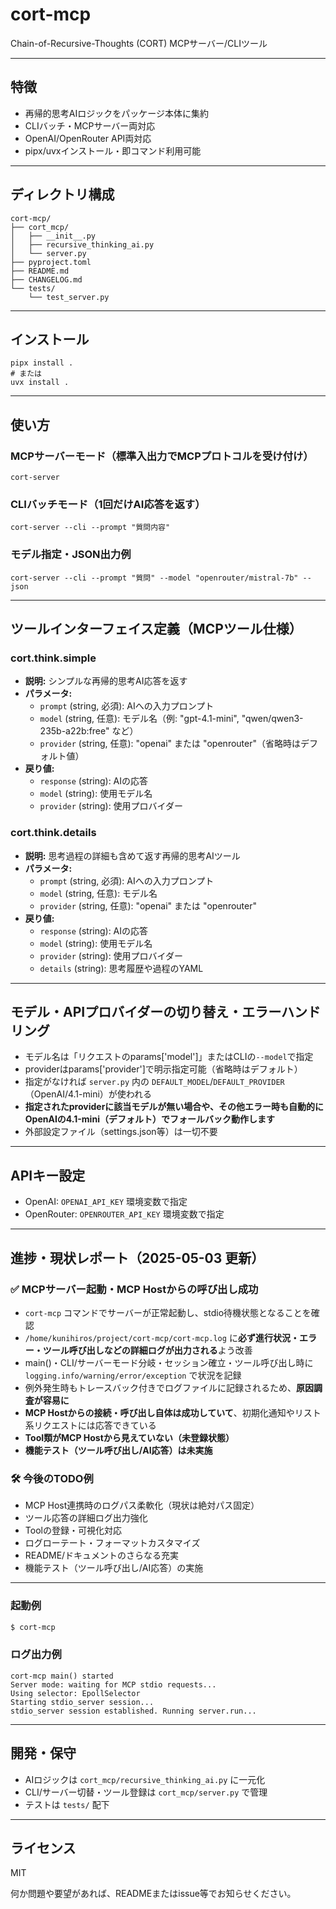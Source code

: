 # cort-mcp

Chain-of-Recursive-Thoughts (CORT) MCPサーバー/CLIツール

---

## 特徴
- 再帰的思考AIロジックをパッケージ本体に集約
- CLIバッチ・MCPサーバー両対応
- OpenAI/OpenRouter API両対応
- pipx/uvxインストール・即コマンド利用可能

---

## ディレクトリ構成

```
cort-mcp/
├── cort_mcp/
│   ├── __init__.py
│   ├── recursive_thinking_ai.py
│   └── server.py
├── pyproject.toml
├── README.md
├── CHANGELOG.md
└── tests/
    └── test_server.py
```

---

## インストール

```
pipx install .
# または
uvx install .
```

---

## 使い方

### MCPサーバーモード（標準入出力でMCPプロトコルを受け付け）
```
cort-server
```

### CLIバッチモード（1回だけAI応答を返す）
```
cort-server --cli --prompt "質問内容"
```

### モデル指定・JSON出力例
```
cort-server --cli --prompt "質問" --model "openrouter/mistral-7b" --json
```

---

## ツールインターフェイス定義（MCPツール仕様）

### cort.think.simple
- **説明:** シンプルな再帰的思考AI応答を返す
- **パラメータ:**
    - `prompt` (string, 必須): AIへの入力プロンプト
    - `model` (string, 任意): モデル名（例: "gpt-4.1-mini", "qwen/qwen3-235b-a22b:free" など）
    - `provider` (string, 任意): "openai" または "openrouter"（省略時はデフォルト値）
- **戻り値:**
    - `response` (string): AIの応答
    - `model` (string): 使用モデル名
    - `provider` (string): 使用プロバイダー

### cort.think.details
- **説明:** 思考過程の詳細も含めて返す再帰的思考AIツール
- **パラメータ:**
    - `prompt` (string, 必須): AIへの入力プロンプト
    - `model` (string, 任意): モデル名
    - `provider` (string, 任意): "openai" または "openrouter"
- **戻り値:**
    - `response` (string): AIの応答
    - `model` (string): 使用モデル名
    - `provider` (string): 使用プロバイダー
    - `details` (string): 思考履歴や過程のYAML

---

## モデル・APIプロバイダーの切り替え・エラーハンドリング
- モデル名は「リクエストのparams['model']」またはCLIの`--model`で指定
- providerはparams['provider']で明示指定可能（省略時はデフォルト）
- 指定がなければ `server.py` 内の `DEFAULT_MODEL`/`DEFAULT_PROVIDER`（OpenAI/4.1-mini）が使われる
- **指定されたproviderに該当モデルが無い場合や、その他エラー時も自動的にOpenAIの4.1-mini（デフォルト）でフォールバック動作します**
- 外部設定ファイル（settings.json等）は一切不要

---

## APIキー設定
- OpenAI: `OPENAI_API_KEY` 環境変数で指定
- OpenRouter: `OPENROUTER_API_KEY` 環境変数で指定

---

## 進捗・現状レポート（2025-05-03 更新）

### ✅ MCPサーバー起動・MCP Hostからの呼び出し成功
- `cort-mcp` コマンドでサーバーが正常起動し、stdio待機状態となることを確認
- `/home/kunihiros/project/cort-mcp/cort-mcp.log` に**必ず進行状況・エラー・ツール呼び出しなどの詳細ログが出力される**よう改善
- main()・CLI/サーバーモード分岐・セッション確立・ツール呼び出し時に `logging.info/warning/error/exception` で状況を記録
- 例外発生時もトレースバック付きでログファイルに記録されるため、**原因調査が容易に**
- **MCP Hostからの接続・呼び出し自体は成功していて**、初期化通知やリスト系リクエストには応答できている
- **Tool類がMCP Hostから見えていない（未登録状態）**
- **機能テスト（ツール呼び出し/AI応答）は未実施**

### 🛠️ 今後のTODO例
- MCP Host連携時のログパス柔軟化（現状は絶対パス固定）
- ツール応答の詳細ログ出力強化
- Toolの登録・可視化対応
- ログローテート・フォーマットカスタマイズ
- README/ドキュメントのさらなる充実
- 機能テスト（ツール呼び出し/AI応答）の実施

---

### 起動例
```sh
$ cort-mcp
```

### ログ出力例
```
cort-mcp main() started
Server mode: waiting for MCP stdio requests...
Using selector: EpollSelector
Starting stdio_server session...
stdio_server session established. Running server.run...
```

---

## 開発・保守
- AIロジックは `cort_mcp/recursive_thinking_ai.py` に一元化
- CLI/サーバー切替・ツール登録は `cort_mcp/server.py` で管理
- テストは `tests/` 配下

---

## ライセンス
MIT

何か問題や要望があれば、READMEまたはissue等でお知らせください。
